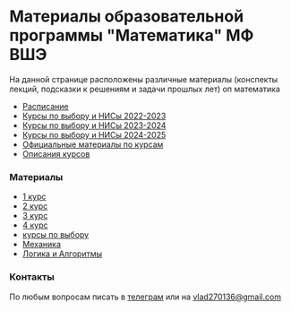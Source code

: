 # Материалы образовательной программы "Математика" МФ ВШЭ

На данной странице расположены различные материалы (конспекты лекций, подсказки к решениям и задачи прошлых лет) оп математика

- [Расписание](https://docs.google.com/spreadsheets/d/1Jc48XhjWLTDTRY180h2IY2x87Nqp2qmmYbVs3o40Nqo/edit?usp=sharing)
- [Курсы по выбору и НИСы 2022-2023](https://math.hse.ru/topics2223)
- [Курсы по выбору и НИСы 2023-2024](https://math.hse.ru/topics2324)
- [Курсы по выбору и НИСы 2024-2025](https://math.hse.ru/topics2425)
- [Официальные материалы по курсам](https://math.hse.ru/teaching)
- [Описания курсов](https://docs.google.com/viewer?url=https://github.com/Vladm0z/HSE-Math/raw/main/docs/Electives/course_book_23_24.pdf)

### Материалы

- [1 курс](https://vladm0z.github.io/HSE-Math/first_term)
- [2 курс](https://vladm0z.github.io/HSE-Math/second_term)
- [3 курс](https://vladm0z.github.io/HSE-Math/third_term)
- [4 курс](https://vladm0z.github.io/HSE-Math/fourth_term)
- [курсы по выбору](https://vladm0z.github.io/HSE-Math/elective)
- [Механика](https://vladm0z.github.io/HSE-Math/Mechanics)
- [Логика и Алгоритмы](https://vladm0z.github.io/HSE-Math/Logic)

### Контакты

По любым вопросам писать в [телеграм](https://t.me/mvr27) или на vlad270136@gmail.com
